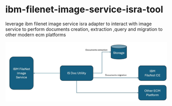# ibm-filenet-image-service-isra-tool
leverage ibm filenet image service isra adapter to interact with image service to perform documents creation, extraction ,query and migration to other modern ecm platforms

![system context diagram](1.jpg)
